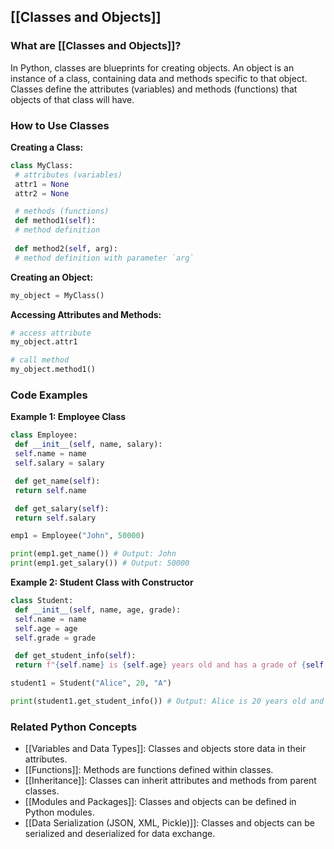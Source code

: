 ## [[Classes and Objects]]

### What are [[Classes and Objects]]?
In Python, classes are blueprints for creating objects. An object is an instance of a class, containing data and methods specific to that object. Classes define the attributes (variables) and methods (functions) that objects of that class will have.

### How to Use Classes
**Creating a Class:**
```python
class MyClass:
 # attributes (variables)
 attr1 = None
 attr2 = None

 # methods (functions)
 def method1(self):
 # method definition
 
 def method2(self, arg):
 # method definition with parameter `arg`
```

**Creating an Object:**
```python
my_object = MyClass()
```

**Accessing Attributes and Methods:**
```python
# access attribute
my_object.attr1

# call method
my_object.method1()
```

### Code Examples
**Example 1: Employee Class**
```python
class Employee:
 def __init__(self, name, salary):
 self.name = name
 self.salary = salary

 def get_name(self):
 return self.name

 def get_salary(self):
 return self.salary

emp1 = Employee("John", 50000)

print(emp1.get_name()) # Output: John
print(emp1.get_salary()) # Output: 50000
```

**Example 2: Student Class with Constructor**
```python
class Student:
 def __init__(self, name, age, grade):
 self.name = name
 self.age = age
 self.grade = grade

 def get_student_info(self):
 return f"{self.name} is {self.age} years old and has a grade of {self.grade}."

student1 = Student("Alice", 20, "A")

print(student1.get_student_info()) # Output: Alice is 20 years old and has a grade of A.
```

### Related Python Concepts

- [[Variables and Data Types]]: Classes and objects store data in their attributes.
- [[Functions]]: Methods are functions defined within classes.
- [[Inheritance]]: Classes can inherit attributes and methods from parent classes.
- [[Modules and Packages]]: Classes and objects can be defined in Python modules.
- [[Data Serialization (JSON, XML, Pickle)]]: Classes and objects can be serialized and deserialized for data exchange.